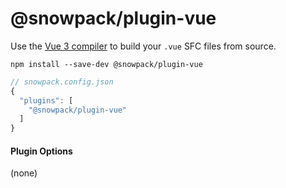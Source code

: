 # @snowpack/plugin-vue

Use the [Vue 3 compiler](https://www.npmjs.com/package/@vue/compiler-sfc) to build your `.vue` SFC files from source.

```
npm install --save-dev @snowpack/plugin-vue
```

```js
// snowpack.config.json
{
  "plugins": [
    "@snowpack/plugin-vue"
  ]
}
```

#### Plugin Options

(none)
